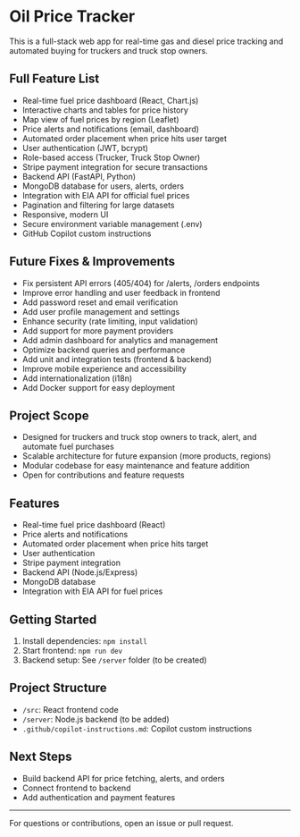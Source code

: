 # Oil Price Tracker

This is a full-stack web app for real-time gas and diesel price tracking and automated buying for truckers and truck stop owners.

## Full Feature List

- Real-time fuel price dashboard (React, Chart.js)
- Interactive charts and tables for price history
- Map view of fuel prices by region (Leaflet)
- Price alerts and notifications (email, dashboard)
- Automated order placement when price hits user target
- User authentication (JWT, bcrypt)
- Role-based access (Trucker, Truck Stop Owner)
- Stripe payment integration for secure transactions
- Backend API (FastAPI, Python)
- MongoDB database for users, alerts, orders
- Integration with EIA API for official fuel prices
- Pagination and filtering for large datasets
- Responsive, modern UI
- Secure environment variable management (.env)
- GitHub Copilot custom instructions

## Future Fixes & Improvements

- Fix persistent API errors (405/404) for /alerts, /orders endpoints
- Improve error handling and user feedback in frontend
- Add password reset and email verification
- Add user profile management and settings
- Enhance security (rate limiting, input validation)
- Add support for more payment providers
- Add admin dashboard for analytics and management
- Optimize backend queries and performance
- Add unit and integration tests (frontend & backend)
- Improve mobile experience and accessibility
- Add internationalization (i18n)
- Add Docker support for easy deployment

## Project Scope

- Designed for truckers and truck stop owners to track, alert, and automate fuel purchases
- Scalable architecture for future expansion (more products, regions)
- Modular codebase for easy maintenance and feature addition
- Open for contributions and feature requests


## Features

- Real-time fuel price dashboard (React)
- Price alerts and notifications
- Automated order placement when price hits target
- User authentication
- Stripe payment integration
- Backend API (Node.js/Express)
- MongoDB database
- Integration with EIA API for fuel prices

## Getting Started

1. Install dependencies: `npm install`
2. Start frontend: `npm run dev`
3. Backend setup: See `/server` folder (to be created)

## Project Structure

- `/src`: React frontend code
- `/server`: Node.js backend (to be added)
- `.github/copilot-instructions.md`: Copilot custom instructions

## Next Steps

- Build backend API for price fetching, alerts, and orders
- Connect frontend to backend
- Add authentication and payment features

---

For questions or contributions, open an issue or pull request.
